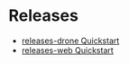 ---
---

# Releases

* [releases-drone Quickstart](releases-drone)
* [releases-web Quickstart](releases-web)

